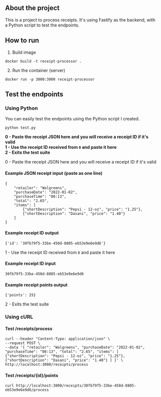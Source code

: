 ## About the project

This is a project to process receipts. It's using Fastify as the backend, with a Python script to test the endpoints.

## How to run

1. Build image

```
docker build -t receipt-processor .
```

2. Run the container (server)
```
docker run -p 3000:3000 receipt-processor
```

## Test the endpoints

### Using Python

You can easily test the endpoints using the Python script I created.


```
python test.py
```

**0 - Paste the receipt JSON here and you will receive a receipt ID if it's valid  
1 - Use the receipt ID received from `0` and paste it here  
2 - Exits the test suite**  
  
  
0 - Paste the receipt JSON here and you will receive a receipt ID if it's valid  

#### Example JSON receipt input (paste as one line)

```
{
    "retailer": "Walgreens",
    "purchaseDate": "2022-01-02",
    "purchaseTime": "08:13",
    "total": "2.65",
    "items": [
        {"shortDescription": "Pepsi - 12-oz", "price": "1.25"},
        {"shortDescription": "Dasani", "price": "1.40"}
    ]
}
```

#### Example receipt ID output
```
{'id': '30fb79f5-33be-450d-8805-eb53e9e6e9d6'}
```

1 - Use the receipt ID received from `0` and paste it here

#### Example receipt ID input
```
30fb79f5-33be-450d-8805-eb53e9e6e9d6
```

#### Example receipt points output
```
{'points': 25}
```

2 - Exits the test suite

### Using cURL

#### Test /receipts/process

```
curl --header "Content-Type: application/json" \
--request POST \
--data '{ "retailer": "Walgreens", "purchaseDate": "2022-01-02", "purchaseTime": "08:13", "total": "2.65", "items": [ {"shortDescription": "Pepsi - 12-oz", "price": "1.25"}, {"shortDescription": "Dasani", "price": "1.40"} ] }' \
http://localhost:3000/receipts/process
```

#### Test /receipts/{id}/points

```
curl http://localhost:3000/receipts/30fb79f5-33be-450d-8805-eb53e9e6e9d6/process
```